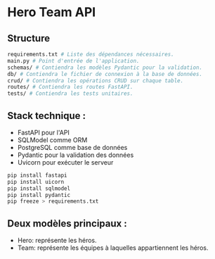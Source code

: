 # Hero Team API

## Structure
```bash
requirements.txt # Liste des dépendances nécessaires.
main.py # Point d'entrée de l'application.
schemas/ # Contiendra les modèles Pydantic pour la validation.
db/ # Contiendra le fichier de connexion à la base de données.
crud/ # Contiendra les opérations CRUD sur chaque table.
routes/ # Contiendra les routes FastAPI.
tests/ # Contiendra les tests unitaires.
```

## Stack technique :

- FastAPI pour l'API
- SQLModel comme ORM
- PostgreSQL comme base de données
- Pydantic pour la validation des données
- Uvicorn pour exécuter le serveur

```bash
pip install fastapi
pip install uicorn
pip install sqlmodel
pip install pydantic
pip freeze > requirements.txt
```

## Deux modèles principaux :

- Hero: représente les héros.
- Team: représente les équipes à laquelles appartiennent les héros.